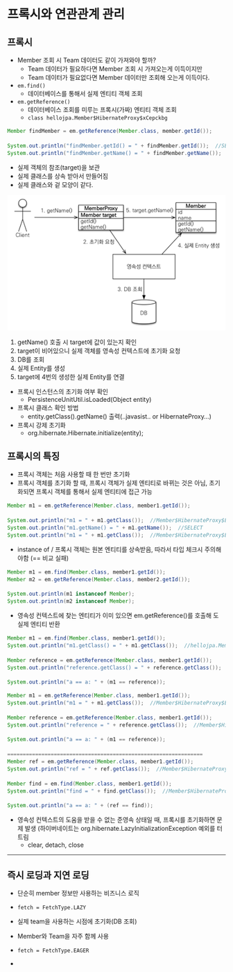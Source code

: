 # 프록시와 연관관계 관리
## 프록시
- Member 조회 시 Team 데이터도 같이 가져와야 할까?
	- Team 데이터가 필요하다면 Member 조회 시 가져오는게 이득이지만
	- Team 데이터가 필요없다면 Member 데이터만 조회해 오는게 이득이다.
- `em.find()`
	- 데이터베이스를 통해서 실제 엔티티 객체 조회
- `em.getReference()`
	- 데이터베이스 조회를 미루는 프록시(가짜) 엔티티 객체 조회
	- `class hellojpa.Member$HibernateProxy$xCepckbg`
```java
Member findMember = em.getReference(Member.class, member.getId()); 

System.out.println("findMember.getId() = " + findMember.getId());  //SELECT 호출
System.out.println("findMember.getName() = " + findMember.getName());
```

- 실제 객체의 참조(target)을 보관
- 실제 클래스를 상속 받아서 만들어짐
- 실제 클래스와 겉 모양이 같다.

![프록시 객체의 초기화](../images/image_20230925212145.png)
1. getName() 호출 시 target에 값이 있는지 확인
2. target이 비어있으니 실제 객체를 영속성 컨텍스트에 초기화 요청
3. DB를 조회
4. 실제 Entity를 생성
5. target에 4번의 생성한 실제 Entity를 연결

- 프록시 인스턴스의 초기화 여부 확인
	- PersistenceUnitUtil.isLoaded(Object entity)
- 프록시 클래스 확인 방법
	- entity.getClass().getName() 출력(..javasist.. or HibernateProxy…)
- 프록시 강제 초기화
	- org.hibernate.Hibernate.initialize(entity);

## 프록시의 특징
- 프록시 객체는 처음 사용할 때 한 번만 초기화
- 프록시 객체를 초기화 할 때, 프록시 객체가 실제 엔티티로 바뀌는 것은 아님, 초기화되면 프록시 객체를 통해서 실제 엔티티에 접근 가능
```java
Member m1 = em.getReference(Member.class, member1.getId());

System.out.println("m1 = " + m1.getClass());  //Member$HibernateProxy$EXkoOb05
System.out.println("m1.getName() = " + m1.getName());  //SELECT
System.out.println("m1 = " + m1.getClass());  //Member$HibernateProxy$EXkoOb05
```

- instance of / 프록시 객체는 원본 엔티티를 상속받음, 따라서 타입 체크시 주의해야함 (== 비교 실패) 
```java
Member m1 = em.find(Member.class, member1.getId());  
Member m2 = em.getReference(Member.class, member2.getId());  
  
System.out.println(m1 instanceof Member);  
System.out.println(m2 instanceof Member);
```
- 영속성 컨텍스트에 찾는 엔티티가 이미 있으면 em.getReference()를 호출해 도 실제 엔티티 반환
```java
Member m1 = em.find(Member.class, member1.getId());  
System.out.println("m1.getClass() = " + m1.getClass());  //hellojpa.Member
  
Member reference = em.getReference(Member.class, member1.getId());  
System.out.println("reference.getClass() = " + reference.getClass());  //hellojpa.Member

System.out.println("a == a: " + (m1 == reference));
```

```java
Member m1 = em.getReference(Member.class, member1.getId());  
System.out.println("m1 = " + m1.getClass());  //Member$HibernateProxy$EXkoOb05
  
Member reference = em.getReference(Member.class, member1.getId());  
System.out.println("reference = " + reference.getClass());  //Member$HibernateProxy$EXkoOb05

System.out.println("a == a: " + (m1 == reference));

===============================================================
Member ref = em.getReference(Member.class, member1.getId());  
System.out.println("ref = " + ref.getClass());  //Member$HibernateProxy$EXkoOb05  

Member find = em.find(Member.class, member1.getId());  
System.out.println("find = " + find.getClass());  //Member$HibernateProxy$EXkoOb05 

System.out.println("a == a: " + (ref == find));

```

- 영속성 컨텍스트의 도움을 받을 수 없는 준영속 상태일 때, 프록시를 초기화하면 문제 발생 (하이버네이트는 org.hibernate.LazyInitializationException 예외를 터트림
	- clear, detach, close

---
## 즉시 로딩과 지연 로딩
- 단순히 member 정보만 사용하는 비즈니스 로직
- `fetch = FetchType.LAZY`
- 실제 team을 사용하는 시점에 초기화(DB 조회)

- Member와 Team을 자주 함께 사용
- `fetch = FetchType.EAGER`
- 